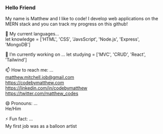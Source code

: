 ### Hello Friend

My name is Matthew and I like to code!  I develop web applications on the MERN stack and you can track my progress on this github! 

🌱 My current languages...  
let knowledge = ['HTML', 'CSS', 'JavsScript', 'Node.js', 'Express', 'MongoDB']  

🔭 I’m currently working on ...
let studying = ['MVC', 'CRUD', 'React', 'Tailwind']  

📫 How to reach me: ...  
<matthew.mitchell.job@gmail.com>  
<https://codebymatthew.com>  
<https://linkedin.com/in/codebymatthew>  
<https://twitter.com/matthew_codes>  

😄 Pronouns: ...  
He/Him  

⚡ Fun fact: ...  
My first job was as a balloon artist
<!--
**codebymatthew/codebymatthew** is a ✨ _special_ ✨ repository because its `README.md` (this file) appears on your GitHub profile.

Here are some ideas to get you started:

- 🔭 I’m currently working on ...
- 🌱 I’m currently learning ...
- 👯 I’m looking to collaborate on ...
- 🤔 I’m looking for help with ...
- 💬 Ask me about ...
- 📫 How to reach me: ...
- 😄 Pronouns: ...
- ⚡ Fun fact: ...
-->
